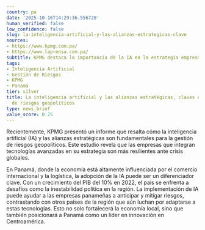 ```yaml
---
country: pa
date: '2025-10-16T14:29:36.556720'
human_verified: false
low_confidence: false
slug: la-inteligencia-artificial-y-las-alianzas-estrategicas-clave
sources:
- https://www.kpmg.com.pa/
- https://www.laprensa.com.pa/
subtitle: KPMG destaca la importancia de la IA en la estrategia empresarial en Panamá
tags:
- Inteligencia Artificial
- Gestión de Riesgos
- KPMG
- Panamá
tier: silver
title: La inteligencia artificial y las alianzas estratégicas, claves en la gestión
  de riesgos geopolíticos
type: news_brief
value_score: 0.75
---
```


<p>Recientemente, KPMG presentó un informe que resalta cómo la inteligencia artificial (IA) y las alianzas estratégicas son fundamentales para la gestión de riesgos geopolíticos. Este estudio revela que las empresas que integran tecnologías avanzadas en su estrategia son más resilientes ante crisis globales.</p><p>En Panamá, donde la economía está altamente influenciada por el comercio internacional y la logística, la adopción de la IA puede ser un diferenciador clave. Con un crecimiento del PIB del 10% en 2022, el país se enfrenta a desafíos como la inestabilidad política en la región. La implementación de IA puede ayudar a las empresas panameñas a anticipar y mitigar riesgos, contrastando con otros países de la región que aún luchan por adaptarse a estas tecnologías. Esto no solo fortalecerá la economía local, sino que también posicionará a Panamá como un líder en innovación en Centroamérica.</p>